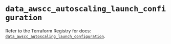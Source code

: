 # `data_awscc_autoscaling_launch_configuration`

Refer to the Terraform Registry for docs: [`data_awscc_autoscaling_launch_configuration`](https://registry.terraform.io/providers/hashicorp/awscc/0.70.0/docs/data-sources/autoscaling_launch_configuration).

